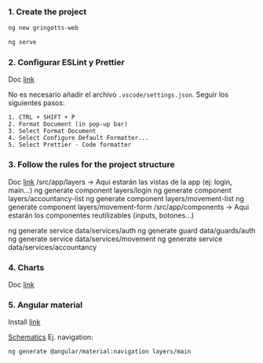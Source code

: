 ### 1. Create the project

```sh
ng new gringotts-web
```

```sh
ng serve
```

### 2. Configurar ESLint y Prettier

Doc [link](https://dev.to/dreiv/using-eslint-and-prettier-with-vscode-in-an-angular-project-42ib)

No es necesario añadir el archivo `.vscode/settings.json`. Seguir los siguientes pasos:

```
1. CTRL + SHIFT + P
2. Format Document (in pop-up bar)
3. Select Format Document
4. Select Configure Default Formatter...
5. Select Prettier - Code formatter
```

### 3. Follow the rules for the project structure

Doc [link](https://angular-folder-structure.readthedocs.io/en/latest/overview.html)
/src/app/layers -> Aqui estarán las vistas de la app (ej: login, main...)
ng generate component layers/login
ng generate component layers/accountancy-list
ng generate component layers/movement-list
ng generate component layers/movement-form
/src/app/components -> Aqui estarán los componentes reutilizables (inputs, botones...)

ng generate service data/services/auth
ng generate guard data/guards/auth
ng generate service data/services/movement
ng generate service data/services/accountancy

### 4. Charts

Doc [link](https://apexcharts.com/angular-chart-demos/)

### 5. Angular material

Install [link](https://material.angular.io/guide/getting-started)

[Schematics](https://material.angular.io/guide/schematics)
Ej. navigation:

```sh
ng generate @angular/material:navigation layers/main
```

